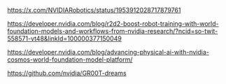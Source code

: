 https://x.com/NVIDIARobotics/status/1953912028717879761

https://developer.nvidia.com/blog/r2d2-boost-robot-training-with-world-foundation-models-and-workflows-from-nvidia-research/?ncid=so-twit-558571-vt48&linkId=100000377150049

https://developer.nvidia.com/blog/advancing-physical-ai-with-nvidia-cosmos-world-foundation-model-platform/

https://github.com/nvidia/GR00T-dreams
